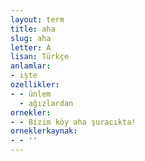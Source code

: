 ```yaml
---
layout: term
title: aha
slug: aha
letter: A
lisan: Türkçe
anlamlar:
- işte
ozellikler:
- - ünlem
  - ağızlardan
ornekler:
- - Bizim köy aha şuracıkta!
orneklerkaynak:
- - ''
---
```

